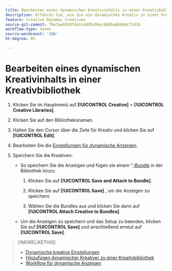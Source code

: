 ```yaml
---
title: Bearbeiten eines dynamischen Kreativinhalts in einer Kreativbibliothek
description: Erfahren Sie, wie Sie ein dynamisches Kreativ in einer Kreativbibliothek bearbeiten.
feature: Creative Dynamic Creatives
source-git-commit: 76e3ae8369fda1c4d95c06ecb085a8669dcf142b
workflow-type: tm+mt
source-wordcount: '106'
ht-degree: 0%

---
```


# Bearbeiten eines dynamischen Kreativinhalts in einer Kreativbibliothek

1. Klicken Sie im Hauptmenü auf **[!UICONTROL Creative]** > **[!UICONTROL Creative Libraries]**.

1. Klicken Sie auf den Bibliotheksnamen.

1. Halten Sie den Cursor über die Zeile für Kreativ und klicken Sie auf **[!UICONTROL Edit]**.

1. Bearbeiten Sie die [Einstellungen für dynamische Anzeigen](creative-settings-dynamic.md).

1. Speichern Sie die Kreativen:

   * So speichern Sie die Anzeigen und fügen sie einem &quot;[-Bundle](bundle-manage.md) in der Bibliothek hinzu:

      1. Klicken Sie auf **[!UICONTROL Save and Attach to Bundle]**.

      1. Klicken Sie auf **[!UICONTROL Save]** , um die Anzeigen zu speichern.

      1. Wählen Sie die Bundles aus und klicken Sie dann auf **[!UICONTROL Attach Creative to Bundles]**.

   * Um die Anzeigen zu speichern und das Setup zu beenden, klicken Sie auf **[!UICONTROL Save]** und anschließend erneut auf **[!UICONTROL Save]**.

>[!MORELIKETHIS]
>
>* [Dynamische kreative Einstellungen](creative-settings-dynamic.md)
>* [Hinzufügen dynamischer Kreativer zu einer Kreativbibliothek](creative-add-dynamic.md)
>* [Workflow für dynamische Anzeigen](/help/creative/introduction/workflow-dynamic-ads.md)
